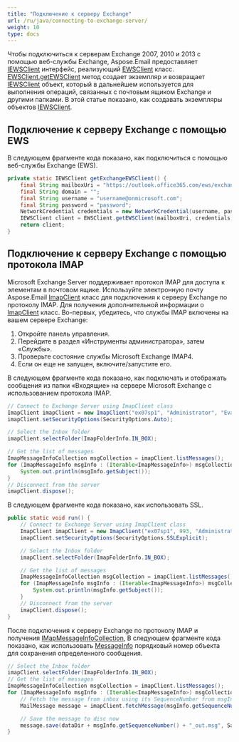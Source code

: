 ```yaml
---
title: "Подключение к серверу Exchange"
url: /ru/java/connecting-to-exchange-server/
weight: 10
type: docs
---
```



Чтобы подключиться к серверам Exchange 2007, 2010 и 2013 с помощью веб-службы Exchange, Aspose.Email предоставляет [IEWSClient](https://apireference.aspose.com/email/java/com.aspose.email/IEWSClient) интерфейс, реализующий [EWSClient](https://apireference.aspose.com/email/java/com.aspose.email/ewsclient) класс. [EWSClient.getEWSClient](https://apireference.aspose.com/email/java/com.aspose.email/EWSClient#getEWSClient\(java.lang.String,%20java.lang.String,%20java.lang.String,%20java.lang.String\)) метод создает экземпляр и возвращает [IEWSClient](https://apireference.aspose.com/email/java/com.aspose.email/IEWSClient) объект, который в дальнейшем используется для выполнения операций, связанных с почтовым ящиком Exchange и другими папками. В этой статье показано, как создавать экземпляры объектов [IEWSClient](https://apireference.aspose.com/email/java/com.aspose.email/IEWSClient).
## **Подключение к серверу Exchange с помощью EWS**
В следующем фрагменте кода показано, как подключиться с помощью веб-службы Exchange (EWS).



~~~Java
private static IEWSClient getExchangeEWSClient() {
    final String mailboxUri = "https://outlook.office365.com/ews/exchange.asmx";
    final String domain = "";
    final String username = "username@onmicrosoft.com";
    final String password = "password";
    NetworkCredential credentials = new NetworkCredential(username, password, domain);
    IEWSClient client = EWSClient.getEWSClient(mailboxUri, credentials);
    return client;
}
~~~
## **Подключение к серверу Exchange с помощью протокола IMAP**
Microsoft Exchange Server поддерживает протокол IMAP для доступа к элементам в почтовом ящике. Используйте электронную почту Aspose.Email [ImapClient](https://apireference.aspose.com/email/java/com.aspose.email/ImapClient) класс для подключения к серверу Exchange по протоколу IMAP. Для получения дополнительной информации о [ImapClient](https://apireference.aspose.com/email/java/com.aspose.email/ImapClient) класс. Во-первых, убедитесь, что службы IMAP включены на вашем сервере Exchange:

1. Откройте панель управления.
1. Перейдите в раздел «Инструменты администратора», затем «Службы».
1. Проверьте состояние службы Microsoft Exchange IMAP4.
1. Если он еще не запущен, включите/запустите его.

В следующем фрагменте кода показано, как подключать и отображать сообщения из папки «Входящие» на сервере Microsoft Exchange с использованием протокола IMAP.



~~~Java
// Connect to Exchange Server using ImapClient class
ImapClient imapClient = new ImapClient("ex07sp1", "Administrator", "Evaluation1");
imapClient.setSecurityOptions(SecurityOptions.Auto);

// Select the Inbox folder
imapClient.selectFolder(ImapFolderInfo.IN_BOX);

// Get the list of messages
ImapMessageInfoCollection msgCollection = imapClient.listMessages();
for (ImapMessageInfo msgInfo : (Iterable<ImapMessageInfo>) msgCollection) {
    System.out.println(msgInfo.getSubject());
}
// Disconnect from the server
imapClient.dispose();
~~~



В следующем фрагменте кода показано, как использовать SSL.



~~~Java
public static void run() {
    // Connect to Exchange Server using ImapClient class
    ImapClient imapClient = new ImapClient("ex07sp1", 993, "Administrator", "Evaluation1");
    imapClient.setSecurityOptions(SecurityOptions.SSLExplicit);

    // Select the Inbox folder
    imapClient.selectFolder(ImapFolderInfo.IN_BOX);

    // Get the list of messages
    ImapMessageInfoCollection msgCollection = imapClient.listMessages();
    for (ImapMessageInfo msgInfo : (Iterable<ImapMessageInfo>) msgCollection) {
        System.out.println(msgInfo.getSubject());
    }
    // Disconnect from the server
    imapClient.dispose();
}
~~~



После подключения к серверу Exchange по протоколу IMAP и получения [IMapMessageInfoCollection](https://apireference.aspose.com/email/java/com.aspose.email/ImapMessageInfoCollection), В следующем фрагменте кода показано, как использовать [MessageInfo](https://apireference.aspose.com/email/java/com.aspose.email/MessageInfo) порядковый номер объекта для сохранения определенного сообщения.



~~~Java
// Select the Inbox folder
imapClient.selectFolder(ImapFolderInfo.IN_BOX);
// Get the list of messages
ImapMessageInfoCollection msgCollection = imapClient.listMessages();
for (ImapMessageInfo msgInfo : (Iterable<ImapMessageInfo>) msgCollection) {
    // Fetch the message from inbox using its SequenceNumber from msgInfo
    MailMessage message = imapClient.fetchMessage(msgInfo.getSequenceNumber());

    // Save the message to disc now
    message.save(dataDir + msgInfo.getSequenceNumber() + "_out.msg", SaveOptions.getDefaultMsgUnicode());
}
~~~